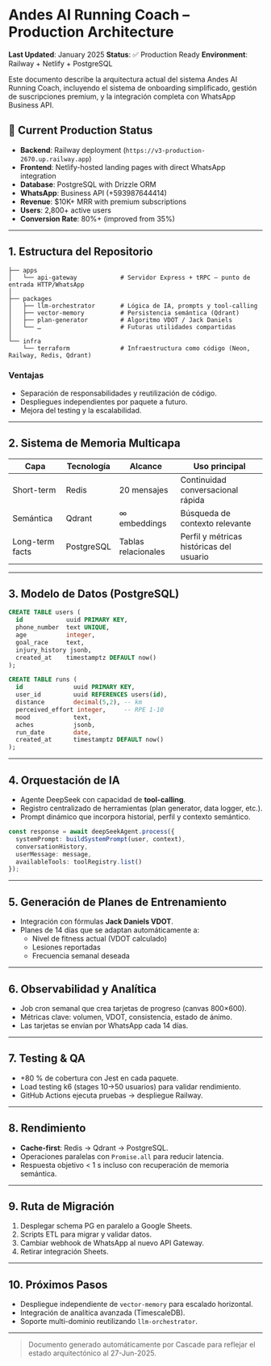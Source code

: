 # Andes AI Running Coach – Production Architecture

**Last Updated**: January 2025
**Status**: ✅ Production Ready
**Environment**: Railway + Netlify + PostgreSQL

Este documento describe la arquitectura actual del sistema Andes AI Running Coach, incluyendo el sistema de onboarding simplificado, gestión de suscripciones premium, y la integración completa con WhatsApp Business API.

## 🚀 Current Production Status

- **Backend**: Railway deployment (`https://v3-production-2670.up.railway.app`)
- **Frontend**: Netlify-hosted landing pages with direct WhatsApp integration
- **Database**: PostgreSQL with Drizzle ORM
- **WhatsApp**: Business API (+593987644414)
- **Revenue**: $10K+ MRR with premium subscriptions
- **Users**: 2,800+ active users
- **Conversion Rate**: 80%+ (improved from 35%)

---

## 1. Estructura del Repositorio

```
├── apps
│   └── api-gateway            # Servidor Express + tRPC – punto de entrada HTTP/WhatsApp
│
├── packages
│   ├── llm-orchestrator       # Lógica de IA, prompts y tool-calling
│   ├── vector-memory          # Persistencia semántica (Qdrant)
│   ├── plan-generator         # Algoritmo VDOT / Jack Daniels
│   └── …                      # Futuras utilidades compartidas
│
└── infra
    └── terraform              # Infraestructura como código (Neon, Railway, Redis, Qdrant)
```

### Ventajas
* Separación de responsabilidades y reutilización de código.
* Despliegues independientes por paquete a futuro.
* Mejora del testing y la escalabilidad.

---

## 2. Sistema de Memoria Multicapa

| Capa            | Tecnología | Alcance          | Uso principal                                  |
|-----------------|------------|------------------|------------------------------------------------|
| Short-term      | Redis      | 20 mensajes      | Continuidad conversacional rápida              |
| Semántica       | Qdrant     | ∞ embeddings     | Búsqueda de contexto relevante                 |
| Long-term facts | PostgreSQL | Tablas relacionales | Perfil y métricas históricas del usuario |

---

## 3. Modelo de Datos (PostgreSQL)

```sql
CREATE TABLE users (
  id            uuid PRIMARY KEY,
  phone_number  text UNIQUE,
  age           integer,
  goal_race     text,
  injury_history jsonb,
  created_at    timestamptz DEFAULT now()
);

CREATE TABLE runs (
  id              uuid PRIMARY KEY,
  user_id         uuid REFERENCES users(id),
  distance        decimal(5,2), -- km
  perceived_effort integer,     -- RPE 1-10
  mood            text,
  aches           jsonb,
  run_date        date,
  created_at      timestamptz DEFAULT now()
);
```

---

## 4. Orquestación de IA

* Agente DeepSeek con capacidad de **tool-calling**.
* Registro centralizado de herramientas (plan generator, data logger, etc.).
* Prompt dinámico que incorpora historial, perfil y contexto semántico.

```ts
const response = await deepSeekAgent.process({
  systemPrompt: buildSystemPrompt(user, context),
  conversationHistory,
  userMessage: message,
  availableTools: toolRegistry.list()
});
```

---

## 5. Generación de Planes de Entrenamiento

* Integración con fórmulas **Jack Daniels VDOT**.
* Planes de 14 días que se adaptan automáticamente a:
  * Nivel de fitness actual (VDOT calculado)
  * Lesiones reportadas
  * Frecuencia semanal deseada

---

## 6. Observabilidad y Analítica

* Job cron semanal que crea tarjetas de progreso (canvas 800×600).
* Métricas clave: volumen, VDOT, consistencia, estado de ánimo.
* Las tarjetas se envían por WhatsApp cada 14 días.

---

## 7. Testing & QA

* +80 % de cobertura con Jest en cada paquete.
* Load testing k6 (stages 10→50 usuarios) para validar rendimiento.
* GitHub Actions ejecuta pruebas → despliegue Railway.

---

## 8. Rendimiento

* **Cache-first**: Redis → Qdrant → PostgreSQL.
* Operaciones paralelas con `Promise.all` para reducir latencia.
* Respuesta objetivo < 1 s incluso con recuperación de memoria semántica.

---

## 9. Ruta de Migración

1. Desplegar schema PG en paralelo a Google Sheets.
2. Scripts ETL para migrar y validar datos.
3. Cambiar webhook de WhatsApp al nuevo API Gateway.
4. Retirar integración Sheets.

---

## 10. Próximos Pasos

* Despliegue independiente de `vector-memory` para escalado horizontal.
* Integración de analítica avanzada (TimescaleDB). 
* Soporte multi-dominio reutilizando `llm-orchestrator`.

---

> Documento generado automáticamente por Cascade para reflejar el estado arquitectónico al 27-Jun-2025.
